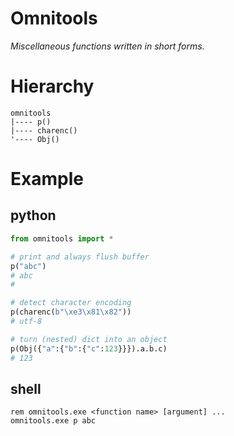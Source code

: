 # Omnitools

<i>Miscellaneous functions written in short forms.</i>

# Hierarchy
```
omnitools
|---- p()
|---- charenc()
'---- Obj()
```

# Example

## python
```python
from omnitools import *

# print and always flush buffer
p("abc")
# abc
# 

# detect character encoding
p(charenc(b"\xe3\x81\x82"))
# utf-8

# turn (nested) dict into an object
p(Obj({"a":{"b":{"c":123}}}).a.b.c)
# 123
```

## shell
```shell script
rem omnitools.exe <function name> [argument] ...
omnitools.exe p abc
```